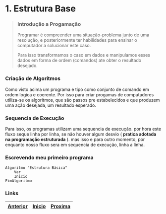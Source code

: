 # 1. Estrutura Base

> ### Introdução a Progamação
>
>Programar é compreender uma situação-problema junto de uma resolução, e posteriormente ter habilidades para ensinar o computador a solucionar este caso.  
>
> Para isso transformamos o caso em dados e manipulamos esses dados em forma de ordem (comandos) ate obter o resultado desejado.

### Criação de Algoritmos

Como visto acima um programa e tipo como conjunto de comando em ordem logica e coerente. Por isso para criar progamas de computadores utiliza-se os algoritmos, que são passos pre estabelecidos e que produzem uma ação desejada, um resultado esperado.

### Sequencia de Execução

Para isso, os programas utilizam uma sequencia de execução. por hora este fluxo seque linha por linha, se não houver algum desvio ( **pratica adotada na programação estruturada** ). mas isso e para outro momento, por enquanto nosso fluxo sera em sequencia de execução, linha a linha.

### Escrevendo meu primeiro programa

~~~ alg
Algoritmo "Estrutura Básica"
    Var
    Inicio
FimAlgoritmo
~~~

### Links 
|[Anterior](../README.md) | [Inicio](README.md) | [Proxima](1.1.md)|
|:---|:---|:---|
